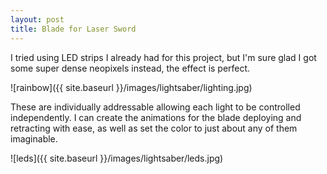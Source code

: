 ```yaml
---
layout: post
title: Blade for Laser Sword
---
```


I tried using LED strips I already had for this project, but I'm sure glad I got some super dense neopixels instead, the effect is perfect. 

![rainbow]({{ site.baseurl }}/images/lightsaber/lighting.jpg)

These are individually addressable allowing each light to be controlled independently. I can create the animations for the blade deploying and retracting with ease, as well as set the color to just about any of them imaginable.

![leds]({{ site.baseurl }}/images/lightsaber/leds.jpg)